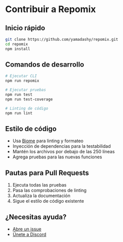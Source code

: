 # Contribuir a Repomix

## Inicio rápido

```bash
git clone https://github.com/yamadashy/repomix.git
cd repomix
npm install
```

## Comandos de desarrollo

```bash
# Ejecutar CLI
npm run repomix

# Ejecutar pruebas
npm run test
npm run test-coverage

# Linting de código
npm run lint
```

## Estilo de código

- Usa [Biome](https://biomejs.dev/) para linting y formateo
- Inyección de dependencias para la testabilidad
- Mantén los archivos por debajo de las 250 líneas
- Agrega pruebas para las nuevas funciones

## Pautas para Pull Requests

1. Ejecuta todas las pruebas
2. Pasa las comprobaciones de linting
3. Actualiza la documentación
4. Sigue el estilo de código existente

## ¿Necesitas ayuda?

- [Abre un issue](https://github.com/yamadashy/repomix/issues)
- [Únete a Discord](https://discord.gg/wNYzTwZFku)
